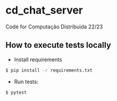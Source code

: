 # cd_chat_server

Code for Computação Distribuida 22/23

## How to execute tests locally

- Install requirements
```bash
$ pip install -r requirements.txt
```
- Run tests:
```bash
$ pytest
